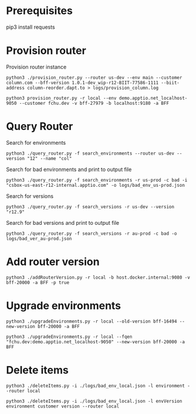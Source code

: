 
# Prerequisites

pip3 install requests

# Provision router
Provision router instance
```
python3 ./provision_router.py --router us-dev --env main --customer column.com --bff-version 1.0.1-dev_wip-r12-BIIT-77586-1111 --biit-address column-reorder.dapt.to > logs/provision_column.log
```
```
python3 provision_router.py -r local --env demo.apptio.net_localhost-9050 --customer fchu.dev -v bff-27979 -b localhost:9180 -a BFF
```

# Query Router
Search for environments
```
python3 ./query_router.py -f search_environments --router us-dev --version "12" --name "col"
```

Search for bad environments and print to output file
```
python3 ./query_router.py -f search_environments -r us-prod -c bad -i "csbox-us-east-r12-internal.apptio.com" -o logs/bad_env_us-prod.json
```

Search for versions
```
python3 ./query_router.py -f search_versions -r us-dev --version "r12.9"
```

Search for bad versions and print to output file
```
python3 ./query_router.py -f search_versions -r au-prod -c bad -o logs/bad_ver_au-prod.json
```

# Add router version
```
python3 ./addRouterVersion.py -r local -b host.docker.internal:9080 -v bff-20000 -a BFF -p true
```

# Upgrade environments
```
python3 ./upgradeEnvironments.py -r local --old-version bff-16494 --new-version bff-20000 -a BFF
```
```
python3 ./upgradeEnvironments.py -r local --fqen "fchu.dev:demo.apptio.net_localhost-9050" --new-version bff-20000 -a BFF
```

# Delete items
```
python3 ./deleteItems.py -i ./logs/bad_env_local.json -l environment --router local
```

```
python3 ./deleteItems.py -i ./logs/bad_env_local.json -l envVersion environment customer version --router local
```